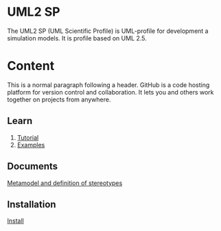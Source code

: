 
<h1 id="header-1"><a href="#header-1"></a>UML2 SP</h1>
The UML2 SP (UML Scientific Profile) is UML-profile for development a simulation models. It is profile based on UML 2.5. 
<h1 id="header-1"><a href="#header-1"></a>Content</h1>

<p>This is a normal paragraph following a header. GitHub is a code hosting platform for version control and collaboration. It lets you and others work together on projects from anywhere.</p>

<h2 id="header-2"><a href="#header-2"></a>Learn</h2>
<ol>
<li><a href="another-page">Tutorial</a></li>
<li><a href="another-page"><a href="another-page">Examples</a></li>
</ol>

<h2 id="header-2"><a href="#header-2"></a>Documents</h2>
<a href="another-page">Metamodel and definition of stereotypes</a>

<h2 id="header-2"><a href="#header-2"></a>Installation</h2>
<a href="another-page">Install</a>
